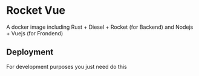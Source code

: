 # Rocket Vue
A docker image including Rust + Diesel + Rocket (for Backend) and Nodejs + Vuejs (for Frondend)

## Deployment
For development purposes you just need do this
```sudo docker-compose up -d
```
